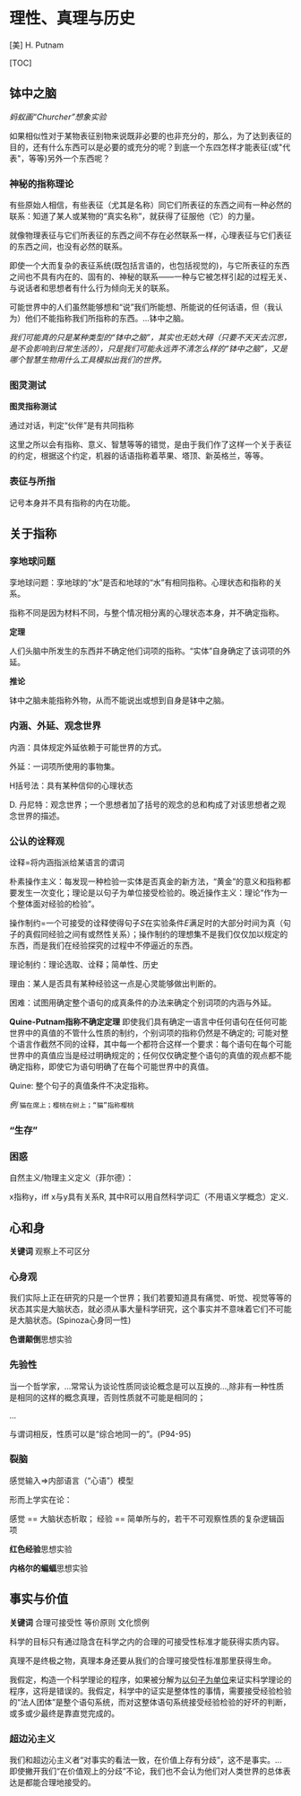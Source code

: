# 理性、真理与历史

[美] H. Putnam

[TOC]

## 钵中之脑

*蚂蚁画“Churcher”想象实验*

如果相似性对于某物表征别物来说既非必要的也非充分的，那么，为了达到表征的目的，还有什么东西可以是必要的或充分的呢？到底一个东四怎样才能表征(或"代表"，等等)另外一个东西呢？

### 神秘的指称理论

有些原始人相信，有些表征（尤其是名称）同它们所表征的东西之间有一种必然的联系：知道了某人或某物的“真实名称”，就获得了征服他（它）的力量。

就像物理表征与它们所表征的东西之间不存在必然联系一样，心理表征与它们表征的东西之间，也没有必然的联系。

即使一个大而复杂的表征系统(既包括言语的，也包括视觉的)，与它所表征的东西之间也不具有内在的、固有的、神秘的联系——一种与它被怎样引起的过程无关、与说话者和思想者有什么行为倾向无关的联系。

可能世界中的人们虽然能够想和“说”我们所能想、所能说的任何话语，但（我认为）他们不能指称我们所指称的东西。...钵中之脑。

*我们可能真的只是某种类型的“钵中之脑”，其实也无妨大碍（只要不天天去沉思，是不会影响到日常生活的），只是我们可能永远弄不清怎么样的“钵中之脑”，又是哪个智慧生物用什么工具模拟出我们的世界。*

### 图灵测试

**图灵指称测试**

通过对话，判定“伙伴”是有共同指称

这里之所以会有指称、意义、智慧等等的错觉，是由于我们作了这样一个关于表征的约定，根据这个约定，机器的话语指称着苹果、塔顶、新英格兰，等等。

### 表征与所指

记号本身并不具有指称的内在功能。

## 关于指称

### 孪地球问题

孪地球问题：孪地球的“水”是否和地球的“水”有相同指称。心理状态和指称的关系。

指称不同是因为材料不同，与整个情况相分离的心理状态本身，并不确定指称。

**定理**

人们头脑中所发生的东西并不确定他们词项的指称。“实体”自身确定了该词项的外延。

**推论**

钵中之脑未能指称外物，从而不能说出或想到自身是钵中之脑。

### 内涵、外延、观念世界

内涵：具体规定外延依赖于可能世界的方式。

外延：一词项所使用的事物集。


H括号法：具有某种信仰的心理状态

D. 丹尼特：观念世界；一个思想者加了括号的观念的总和构成了对该思想者之观念世界的描述。



### 公认的诠释观

诠释=将内涵指派给某语言的谓词

朴素操作主义：每发现一种检验一实体是否真金的新方法，“黄金”的意义和指称都要发生一次变化；理论是以句子为单位接受检验的。晚近操作主义：理论“作为一个整体面对经验的检验”。

操作制约=一个可接受的诠释使得句子$S$在实验条件$E$满足时的大部分时间为真（句子的真假同经验之间有或然性关系）；操作制约的理想集不是我们仅仅加以规定的东西，而是我们在经验探究的过程中不停逼近的东西。



理论制约：理论选取、诠释；简单性、历史

理由：某人是否具有某种经验这一点是心灵能够做出判断的。



困难：试图用确定整个语句的成真条件的办法来确定个别词项的内涵与外延。



**Quine-Putnam指称不确定定理** 即使我们具有确定一语言中任何语句在任何可能世界中的真值的不管什么性质的制约，个别词项的指称仍然是不确定的; 可能对整个语言作截然不同的诠释，其中每一个都符合这样一个要求：每个语句在每个可能世界中的真值应当是经过明确规定的；任何仅仅确定整个语句的真值的观点都不能确定指称，即使它为语句明确了在每个可能世界中的真值。



Quine: 整个句子的真值条件不决定指称。


*例*
`猫在席上；樱桃在树上；“猫”指称樱桃`



### “生存”



### 困惑

自然主义/物理主义定义（菲尔德）：

x指称y，iff x与y具有关系R, 其中R可以用自然科学词汇（不用语义学概念）定义.



## 心和身

**关键词** 观察上不可区分

### 心身观

我们实际上正在研究的只是一个世界；我们若要知道具有痛觉、听觉、视觉等等的状态其实是大脑状态，就必须从事大量科学研究，这个事实并不意味着它们不可能是大脑状态。(Spinoza心身同一性)



**色谱颠倒**思想实验

### 先验性

当一个哲学家，...常常认为谈论性质同谈论概念是可以互换的...,除非有一种性质是相同的这样的概念真理，否则性质就不可能是相同的；

...

与谓词相反，性质可以是“综合地同一的”。(P94-95)



### 裂脑

感觉输入=>内部语言（“心语”）模型

形而上学实在论：

感觉 == 大脑状态析取；
经验 == 简单所与的，若干不可观察性质的复杂逻辑函项


**红色经验**思想实验

**内格尔的蝙蝠**思想实验



## 事实与价值

**关键词** 合理可接受性 等价原则 文化惯例


科学的目标只有通过隐含在科学之内的合理的可接受性标准才能获得实质内容。

真理不是终极之物，真理本身还要从我们的合理可接受性标准那里获得生命。


我假定，构造一个科学理论的程序，如果被分解为<u>以句子为单位</u>来证实科学理论的程序，这将是错误的。我假定，科学中的证实是整体性的事情，需要接受经验检验的“法人团体”是整个语句系统，而对这整体语句系统接受经验检验的好坏的判断，或多或少最终是靠直觉完成的。



### 超边沁主义

我们和超边沁主义者“对事实的看法一致，在价值上存有分歧”，这不是事实。... 即使撇开我们“在价值观上的分歧”不论，我们也不会认为他们对人类世界的总体表达是都能合理地接受的。

